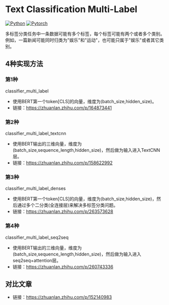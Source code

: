 # Text Classification Multi-Label
[![Python](https://img.shields.io/badge/python-3.7.6-blue?logo=python&logoColor=FED643)](https://www.python.org/downloads/release/python-376/)
[![Pytorch](https://img.shields.io/badge/tensorflow-1.15.0-red?logo=tensorflow)](https://www.tensorflow.org/versions/)

多标签分类任务中一条数据可能有多个标签，每个标签可能有两个或者多个类别。例如，一篇新闻可能同时归类为"娱乐"和"运动"，也可能只属于"娱乐"或者其它类别。

## 4种实现方法
### 第1种
classifier_multi_label
- 使用BERT第一个token[CLS]的向量，维度为(batch_size,hidden_size)。
- 链接：https://zhuanlan.zhihu.com/p/164873441


### 第2种
classifier_multi_label_textcnn
- 使用BERT输出的三维向量，维度为(batch_size,sequence_length,hidden_size)，然后做为输入进入TextCNN层。
- 链接：https://zhuanlan.zhihu.com/p/158622992


### 第3种
classifier_multi_label_denses
- 使用BERT第一个token[CLS]的向量，维度为(batch_size,hidden_size)，然后通过多个二分类(全连接层)来解决多标签分类问题。
- 链接：https://zhuanlan.zhihu.com/p/263573628


### 第4种
classifier_multi_label_seq2seq
- 使用BERT输出的三维向量，维度为(batch_size,sequence_length,hidden_size)，然后做为输入进入seq2seq+attention层。
- 链接：https://zhuanlan.zhihu.com/p/260743336


## 对比文章
- 链接：https://zhuanlan.zhihu.com/p/152140983  

